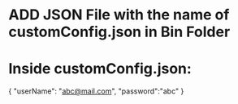 # ADD JSON File with the name of customConfig.json in Bin Folder
# Inside customConfig.json:
{
	"userName": "abc@mail.com",
	"password":"abc"
}
